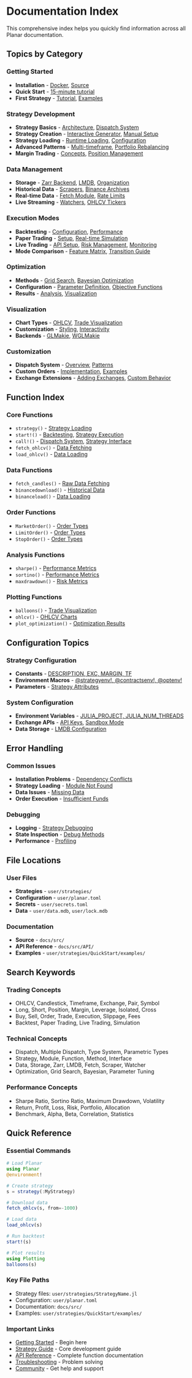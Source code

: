 # Documentation Index

This comprehensive index helps you quickly find information across all Planar documentation.

## Topics by Category

### Getting Started
- **Installation** - [Docker](getting-started/installation.md#docker-installation), [Source](getting-started/installation.md#source-installation)
- **Quick Start** - [15-minute tutorial](getting-started/quick-start.md)
- **First Strategy** - [Tutorial](getting-started/first-strategy.md), [Examples](getting-started/first-strategy.md#strategy-examples)

### Strategy Development
- **Strategy Basics** - [Architecture](strategy.md#strategy-fundamentals), [Dispatch System](strategy.md#dispatch-system)
- **Strategy Creation** - [Interactive Generator](strategy.md#interactive-strategy-generator), [Manual Setup](strategy.md#manual-setup)
- **Strategy Loading** - [Runtime Loading](strategy.md#loading-a-strategy), [Configuration](strategy.md#strategy-configuration)
- **Advanced Patterns** - [Multi-timeframe](strategy.md#multi-timeframe-strategy), [Portfolio Rebalancing](strategy.md#portfolio-rebalancing-strategy)
- **Margin Trading** - [Concepts](strategy.md#margin-trading-concepts), [Position Management](strategy.md#position-management)

### Data Management
- **Storage** - [Zarr Backend](data.md#zarr-backend), [LMDB](data.md#storage-architecture), [Organization](data.md#data-organization)
- **Historical Data** - [Scrapers](data.md#historical-data-with-scrapers), [Binance Archives](data.md#basic-scraper-usage)
- **Real-time Data** - [Fetch Module](data.md#real-time-data-with-fetch), [Rate Limits](data.md#rate-limit-management)
- **Live Streaming** - [Watchers](data.md#live-data-streaming-with-watchers), [OHLCV Tickers](data.md#ohlcv-ticker-watcher)

### Execution Modes
- **Backtesting** - [Configuration](engine/backtesting.md#backtest-configuration), [Performance](engine/backtesting.md#performance-optimization-settings)
- **Paper Trading** - [Setup](engine/paper.md), [Real-time Simulation](engine/paper.md)
- **Live Trading** - [API Setup](engine/live.md), [Risk Management](engine/live.md), [Monitoring](engine/live.md)
- **Mode Comparison** - [Feature Matrix](engine/mode-comparison.md#feature-comparison-matrix), [Transition Guide](engine/mode-comparison.md)

### Optimization
- **Methods** - [Grid Search](optimization.md#grid-search), [Bayesian Optimization](optimization.md#bayesian-optimization)
- **Configuration** - [Parameter Definition](optimization.md#parameter-definition), [Objective Functions](optimization.md#objective-functions)
- **Results** - [Analysis](optimization.md#result-analysis), [Visualization](optimization.md#optimization-visualization)

### Visualization
- **Chart Types** - [OHLCV](plotting.md#ohlcv-charts), [Trade Visualization](plotting.md#trade-visualization)
- **Customization** - [Styling](plotting.md#chart-styling), [Interactivity](plotting.md#interactive-features)
- **Backends** - [GLMakie](plotting.md#glmakie-setup), [WGLMakie](plotting.md#wglmakie-setup)

### Customization
- **Dispatch System** - [Overview](customizations/customizations.md#dispatch-system), [Patterns](customizations/customizations.md#dispatch-patterns)
- **Custom Orders** - [Implementation](customizations/orders.md), [Examples](customizations/orders.md#examples)
- **Exchange Extensions** - [Adding Exchanges](customizations/exchanges.md), [Custom Behavior](customizations/exchanges.md)

## Function Index

### Core Functions
- `strategy()` - [Strategy Loading](strategy.md#loading-a-strategy)
- `start!()` - [Backtesting](engine/backtesting.md), [Strategy Execution](strategy.md)
- `call!()` - [Dispatch System](strategy.md#dispatch-system), [Strategy Interface](strategy.md#strategy-interface-details)
- `fetch_ohlcv()` - [Data Fetching](data.md#basic-fetch-usage)
- `load_ohlcv()` - [Data Loading](strategy.md#quick-example)

### Data Functions
- `fetch_candles()` - [Raw Data Fetching](data.md#data-validation-and-quality-checks)
- `binancedownload()` - [Historical Data](data.md#basic-scraper-usage)
- `binanceload()` - [Data Loading](data.md#basic-scraper-usage)

### Order Functions
- `MarketOrder()` - [Order Types](customizations/orders.md)
- `LimitOrder()` - [Order Types](customizations/orders.md)
- `StopOrder()` - [Order Types](customizations/orders.md)

### Analysis Functions
- `sharpe()` - [Performance Metrics](API/metrics.md)
- `sortino()` - [Performance Metrics](API/metrics.md)
- `maxdrawdown()` - [Risk Metrics](API/metrics.md)

### Plotting Functions
- `balloons()` - [Trade Visualization](plotting.md)
- `ohlcv()` - [OHLCV Charts](plotting.md)
- `plot_optimization()` - [Optimization Results](optimization.md)

## Configuration Topics

### Strategy Configuration
- **Constants** - [DESCRIPTION, EXC, MARGIN, TF](strategy.md#module-constants)
- **Environment Macros** - [@strategyenv!, @contractsenv!, @optenv!](strategy.md#environment-macros)
- **Parameters** - [Strategy Attributes](strategy.md#parameter-management)

### System Configuration
- **Environment Variables** - [JULIA_PROJECT, JULIA_NUM_THREADS](troubleshooting.md#environment-check)
- **Exchange APIs** - [API Keys](engine/live.md), [Sandbox Mode](engine/live.md)
- **Data Storage** - [LMDB Configuration](data.md#storage-architecture)

## Error Handling

### Common Issues
- **Installation Problems** - [Dependency Conflicts](troubleshooting.md#dependency-conflicts)
- **Strategy Loading** - [Module Not Found](troubleshooting.md#strategy-loading-problems)
- **Data Issues** - [Missing Data](troubleshooting.md#data-access-issues)
- **Order Execution** - [Insufficient Funds](troubleshooting.md#order-execution-problems)

### Debugging
- **Logging** - [Strategy Debugging](strategy.md#logging-and-monitoring)
- **State Inspection** - [Debug Methods](strategy.md#strategy-state-inspection)
- **Performance** - [Profiling](strategy.md#performance-profiling)

## File Locations

### User Files
- **Strategies** - `user/strategies/`
- **Configuration** - `user/planar.toml`
- **Secrets** - `user/secrets.toml`
- **Data** - `user/data.mdb`, `user/lock.mdb`

### Documentation
- **Source** - `docs/src/`
- **API Reference** - `docs/src/API/`
- **Examples** - `user/strategies/QuickStart/examples/`

## Search Keywords

### Trading Concepts
- OHLCV, Candlestick, Timeframe, Exchange, Pair, Symbol
- Long, Short, Position, Margin, Leverage, Isolated, Cross
- Buy, Sell, Order, Trade, Execution, Slippage, Fees
- Backtest, Paper Trading, Live Trading, Simulation

### Technical Concepts
- Dispatch, Multiple Dispatch, Type System, Parametric Types
- Strategy, Module, Function, Method, Interface
- Data, Storage, Zarr, LMDB, Fetch, Scraper, Watcher
- Optimization, Grid Search, Bayesian, Parameter Tuning

### Performance Concepts
- Sharpe Ratio, Sortino Ratio, Maximum Drawdown, Volatility
- Return, Profit, Loss, Risk, Portfolio, Allocation
- Benchmark, Alpha, Beta, Correlation, Statistics

## Quick Reference

### Essential Commands
```julia
# Load Planar
using Planar
@environment!

# Create strategy
s = strategy(:MyStrategy)

# Download data
fetch_ohlcv(s, from=-1000)

# Load data
load_ohlcv(s)

# Run backtest
start!(s)

# Plot results
using Plotting
balloons(s)
```

### Key File Paths
- Strategy files: `user/strategies/StrategyName.jl`
- Configuration: `user/planar.toml`
- Documentation: `docs/src/`
- Examples: `user/strategies/QuickStart/examples/`

### Important Links
- [Getting Started](getting-started/index.md) - Begin here
- [Strategy Guide](strategy.md) - Core development guide
- [API Reference](API/) - Complete function documentation
- [Troubleshooting](troubleshooting.md) - Problem solving
- [Community](contacts.md) - Get help and support
